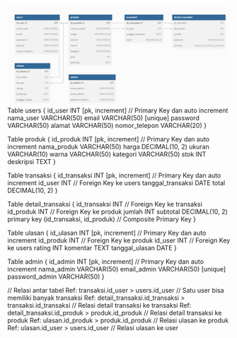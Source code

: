 <img src="gambar/database.png">
Table users {
  id_user INT [pk, increment]  // Primary Key dan auto increment
  nama_user VARCHAR(50)
  email VARCHAR(50) [unique]
  password VARCHAR(50)
  alamat VARCHAR(50)
  nomor_telepon VARCHAR(20)
}

Table produk {
id_produk INT [pk, increment] // Primary Key dan auto increment
nama_produk VARCHAR(50)
harga DECIMAL(10, 2)
ukuran VARCHAR(10)
warna VARCHAR(50)
kategori VARCHAR(50)
stok INT
deskripsi TEXT
}

Table transaksi {
id_transaksi INT [pk, increment] // Primary Key dan auto increment
id_user INT // Foreign Key ke users
tanggal_transaksi DATE
total DECIMAL(10, 2)
}

Table detail_transaksi {
id_transaksi INT // Foreign Key ke transaksi
id_produk INT // Foreign Key ke produk
jumlah INT
subtotal DECIMAL(10, 2)
primary key (id_transaksi, id_produk) // Composite Primary Key
}

Table ulasan {
id_ulasan INT [pk, increment] // Primary Key dan auto increment
id_produk INT // Foreign Key ke produk
id_user INT // Foreign Key ke users
rating INT
komentar TEXT
tanggal_ulasan DATE
}

Table admin {
id_admin INT [pk, increment] // Primary Key dan auto increment
nama_admin VARCHAR(50)
email_admin VARCHAR(50) [unique]
password_admin VARCHAR(50)
}

// Relasi antar tabel
Ref: transaksi.id_user > users.id_user // Satu user bisa memiliki banyak transaksi
Ref: detail_transaksi.id_transaksi > transaksi.id_transaksi // Relasi detail transaksi ke transaksi
Ref: detail_transaksi.id_produk > produk.id_produk // Relasi detail transaksi ke produk
Ref: ulasan.id_produk > produk.id_produk // Relasi ulasan ke produk
Ref: ulasan.id_user > users.id_user // Relasi ulasan ke user
